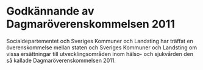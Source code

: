 # Godkännande av Dagmaröverenskommelsen 2011

Socialdepartementet och Sveriges Kommuner och Landsting har träffat en överenskommelse mellan staten och Sveriges Kommuner och Landsting om vissa ersättningar till utvecklingsområden inom hälso\- och sjukvården den så kallade Dagmaröverenskommelsen 2011\.
